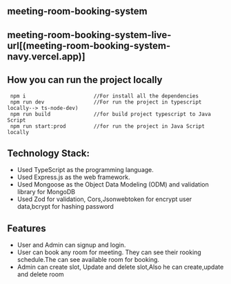 ## meeting-room-booking-system
## meeting-room-booking-system-live-url[(meeting-room-booking-system-navy.vercel.app)]



## How you can run the project locally

```tsx
 npm i                      //For install all the dependencies
 npm run dev                //For run the project in typescript locally--> ts-node-dev)
 npm run build              //for build project typescript to Java Script
 npm run start:prod         //for run the project in Java Script locally
```

## Technology Stack:

- Used TypeScript as the programming language.
- Used Express.js as the web framework.
- Used Mongoose as the Object Data Modeling (ODM) and validation library for MongoDB
- Used Zod for validation, Cors,Jsonwebtoken for encrypt user data,bcrypt for hashing password

## Features

- User and Admin can signup and login.
- User can book any room for meeting. They can see their rooking schedule.The can see available room for booking.
- Admin can create slot, Update and delete slot,Also he can create,update and delete room



